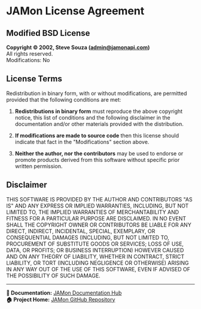 # JAMon License Agreement

## Modified BSD License

**Copyright © 2002, Steve Souza (admin@jamonapi.com)**  
All rights reserved.  
Modifications: No

## License Terms

Redistribution in binary form, with or without modifications, are permitted provided that the following conditions are met:

1. **Redistributions in binary form** must reproduce the above copyright notice, this list of conditions and the following disclaimer in the documentation and/or other materials provided with the distribution.

2. **If modifications are made to source code** then this license should indicate that fact in the "Modifications" section above.

3. **Neither the author, nor the contributors** may be used to endorse or promote products derived from this software without specific prior written permission.

## Disclaimer

THIS SOFTWARE IS PROVIDED BY THE AUTHOR AND CONTRIBUTORS "AS IS" AND ANY EXPRESS OR IMPLIED WARRANTIES, INCLUDING, BUT NOT LIMITED TO, THE IMPLIED WARRANTIES OF MERCHANTABILITY AND FITNESS FOR A PARTICULAR PURPOSE ARE DISCLAIMED. IN NO EVENT SHALL THE COPYRIGHT OWNER OR CONTRIBUTORS BE LIABLE FOR ANY DIRECT, INDIRECT, INCIDENTAL, SPECIAL, EXEMPLARY, OR CONSEQUENTIAL DAMAGES (INCLUDING, BUT NOT LIMITED TO, PROCUREMENT OF SUBSTITUTE GOODS OR SERVICES; LOSS OF USE, DATA, OR PROFITS; OR BUSINESS INTERRUPTION) HOWEVER CAUSED AND ON ANY THEORY OF LIABILITY, WHETHER IN CONTRACT, STRICT LIABILITY, OR TORT (INCLUDING NEGLIGENCE OR OTHERWISE) ARISING IN ANY WAY OUT OF THE USE OF THIS SOFTWARE, EVEN IF ADVISED OF THE POSSIBILITY OF SUCH DAMAGE.

---

**📍 Documentation:** [JAMon Documentation Hub](README.md)  
**🏠 Project Home:** [JAMon GitHub Repository](https://github.com/stevensouza/jamonapi)
